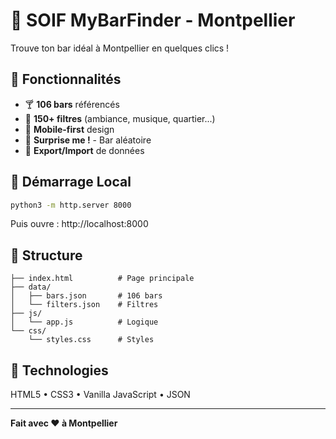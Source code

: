 # 🍻 SOIF MyBarFinder - Montpellier

Trouve ton bar idéal à Montpellier en quelques clics !

## 🎯 Fonctionnalités

- 🍸 **106 bars** référencés
- 🎨 **150+ filtres** (ambiance, musique, quartier...)
- 📱 **Mobile-first** design
- 🎲 **Surprise me !** - Bar aléatoire
- 💾 **Export/Import** de données

## 🚀 Démarrage Local

```bash
python3 -m http.server 8000
```

Puis ouvre : http://localhost:8000

## 📂 Structure

```
├── index.html          # Page principale
├── data/
│   ├── bars.json       # 106 bars
│   └── filters.json    # Filtres
├── js/
│   └── app.js          # Logique
└── css/
    └── styles.css      # Styles
```

## 🎨 Technologies

HTML5 • CSS3 • Vanilla JavaScript • JSON

---

**Fait avec ❤️ à Montpellier**

